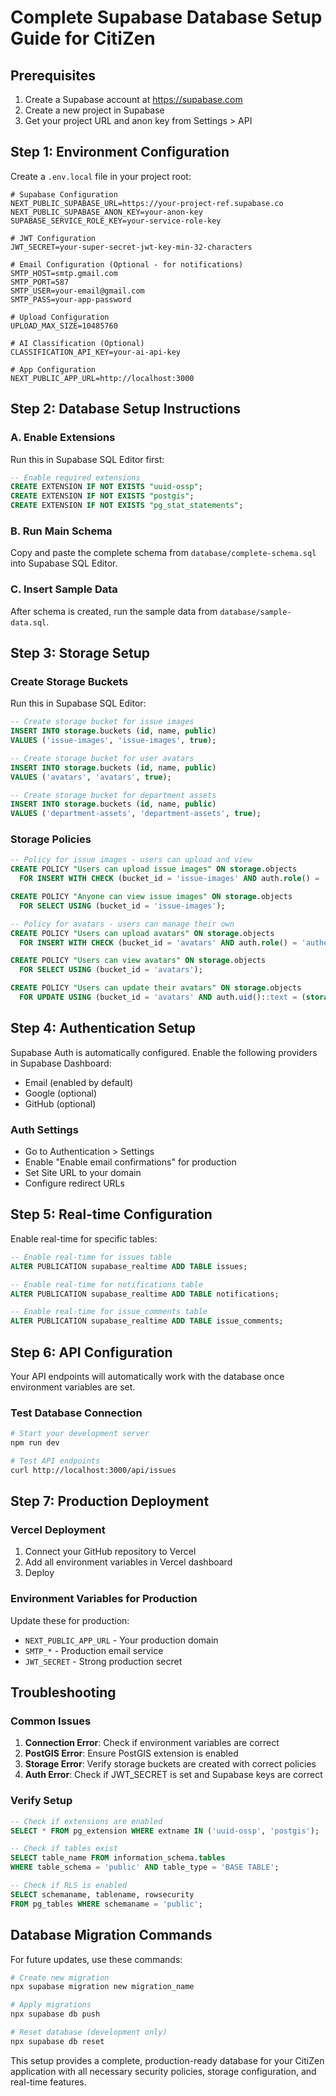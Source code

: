 # Complete Supabase Database Setup Guide for CitiZen

## Prerequisites
1. Create a Supabase account at https://supabase.com
2. Create a new project in Supabase
3. Get your project URL and anon key from Settings > API

## Step 1: Environment Configuration

Create a `.env.local` file in your project root:

```env
# Supabase Configuration
NEXT_PUBLIC_SUPABASE_URL=https://your-project-ref.supabase.co
NEXT_PUBLIC_SUPABASE_ANON_KEY=your-anon-key
SUPABASE_SERVICE_ROLE_KEY=your-service-role-key

# JWT Configuration
JWT_SECRET=your-super-secret-jwt-key-min-32-characters

# Email Configuration (Optional - for notifications)
SMTP_HOST=smtp.gmail.com
SMTP_PORT=587
SMTP_USER=your-email@gmail.com
SMTP_PASS=your-app-password

# Upload Configuration
UPLOAD_MAX_SIZE=10485760

# AI Classification (Optional)
CLASSIFICATION_API_KEY=your-ai-api-key

# App Configuration
NEXT_PUBLIC_APP_URL=http://localhost:3000
```

## Step 2: Database Setup Instructions

### A. Enable Extensions
Run this in Supabase SQL Editor first:

```sql
-- Enable required extensions
CREATE EXTENSION IF NOT EXISTS "uuid-ossp";
CREATE EXTENSION IF NOT EXISTS "postgis";
CREATE EXTENSION IF NOT EXISTS "pg_stat_statements";
```

### B. Run Main Schema
Copy and paste the complete schema from `database/complete-schema.sql` into Supabase SQL Editor.

### C. Insert Sample Data
After schema is created, run the sample data from `database/sample-data.sql`.

## Step 3: Storage Setup

### Create Storage Buckets
Run this in Supabase SQL Editor:

```sql
-- Create storage bucket for issue images
INSERT INTO storage.buckets (id, name, public)
VALUES ('issue-images', 'issue-images', true);

-- Create storage bucket for user avatars
INSERT INTO storage.buckets (id, name, public)
VALUES ('avatars', 'avatars', true);

-- Create storage bucket for department assets
INSERT INTO storage.buckets (id, name, public)
VALUES ('department-assets', 'department-assets', true);
```

### Storage Policies
```sql
-- Policy for issue images - users can upload and view
CREATE POLICY "Users can upload issue images" ON storage.objects
  FOR INSERT WITH CHECK (bucket_id = 'issue-images' AND auth.role() = 'authenticated');

CREATE POLICY "Anyone can view issue images" ON storage.objects
  FOR SELECT USING (bucket_id = 'issue-images');

-- Policy for avatars - users can manage their own
CREATE POLICY "Users can upload avatars" ON storage.objects
  FOR INSERT WITH CHECK (bucket_id = 'avatars' AND auth.role() = 'authenticated');

CREATE POLICY "Users can view avatars" ON storage.objects
  FOR SELECT USING (bucket_id = 'avatars');

CREATE POLICY "Users can update their avatars" ON storage.objects
  FOR UPDATE USING (bucket_id = 'avatars' AND auth.uid()::text = (storage.foldername(name))[1]);
```

## Step 4: Authentication Setup

Supabase Auth is automatically configured. Enable the following providers in Supabase Dashboard:
- Email (enabled by default)
- Google (optional)
- GitHub (optional)

### Auth Settings
- Go to Authentication > Settings
- Enable "Enable email confirmations" for production
- Set Site URL to your domain
- Configure redirect URLs

## Step 5: Real-time Configuration

Enable real-time for specific tables:
```sql
-- Enable real-time for issues table
ALTER PUBLICATION supabase_realtime ADD TABLE issues;

-- Enable real-time for notifications table  
ALTER PUBLICATION supabase_realtime ADD TABLE notifications;

-- Enable real-time for issue_comments table
ALTER PUBLICATION supabase_realtime ADD TABLE issue_comments;
```

## Step 6: API Configuration

Your API endpoints will automatically work with the database once environment variables are set.

### Test Database Connection
```bash
# Start your development server
npm run dev

# Test API endpoints
curl http://localhost:3000/api/issues
```

## Step 7: Production Deployment

### Vercel Deployment
1. Connect your GitHub repository to Vercel
2. Add all environment variables in Vercel dashboard
3. Deploy

### Environment Variables for Production
Update these for production:
- `NEXT_PUBLIC_APP_URL` - Your production domain
- `SMTP_*` - Production email service
- `JWT_SECRET` - Strong production secret

## Troubleshooting

### Common Issues
1. **Connection Error**: Check if environment variables are correct
2. **PostGIS Error**: Ensure PostGIS extension is enabled
3. **Storage Error**: Verify storage buckets are created with correct policies
4. **Auth Error**: Check if JWT_SECRET is set and Supabase keys are correct

### Verify Setup
```sql
-- Check if extensions are enabled
SELECT * FROM pg_extension WHERE extname IN ('uuid-ossp', 'postgis');

-- Check if tables exist
SELECT table_name FROM information_schema.tables 
WHERE table_schema = 'public' AND table_type = 'BASE TABLE';

-- Check if RLS is enabled
SELECT schemaname, tablename, rowsecurity 
FROM pg_tables WHERE schemaname = 'public';
```

## Database Migration Commands

For future updates, use these commands:
```bash
# Create new migration
npx supabase migration new migration_name

# Apply migrations
npx supabase db push

# Reset database (development only)
npx supabase db reset
```

This setup provides a complete, production-ready database for your CitiZen application with all necessary security policies, storage configuration, and real-time features.